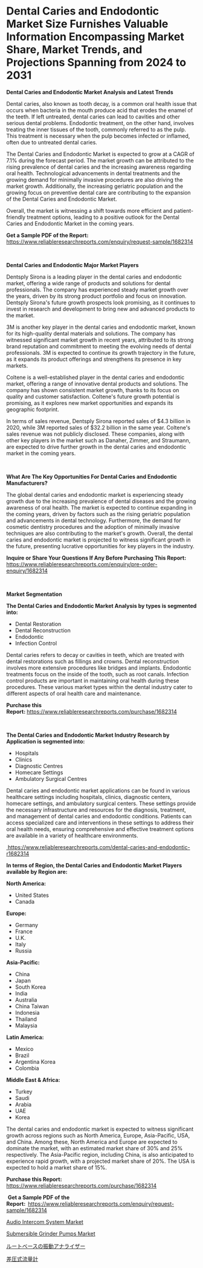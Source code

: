 <p><h1>Dental Caries and Endodontic Market Size Furnishes Valuable Information Encompassing Market Share, Market Trends, and Projections Spanning from 2024 to 2031</h1></p><p><strong>Dental Caries and Endodontic Market Analysis and Latest Trends</strong></p>
<p><p>Dental caries, also known as tooth decay, is a common oral health issue that occurs when bacteria in the mouth produce acid that erodes the enamel of the teeth. If left untreated, dental caries can lead to cavities and other serious dental problems. Endodontic treatment, on the other hand, involves treating the inner tissues of the tooth, commonly referred to as the pulp. This treatment is necessary when the pulp becomes infected or inflamed, often due to untreated dental caries.</p><p>The Dental Caries and Endodontic Market is expected to grow at a CAGR of 7.1% during the forecast period. The market growth can be attributed to the rising prevalence of dental caries and the increasing awareness regarding oral health. Technological advancements in dental treatments and the growing demand for minimally invasive procedures are also driving the market growth. Additionally, the increasing geriatric population and the growing focus on preventive dental care are contributing to the expansion of the Dental Caries and Endodontic Market.</p><p>Overall, the market is witnessing a shift towards more efficient and patient-friendly treatment options, leading to a positive outlook for the Dental Caries and Endodontic Market in the coming years.</p></p>
<p><strong>Get a Sample PDF of the Report:&nbsp;</strong> <a href="https://www.reliableresearchreports.com/enquiry/request-sample/1682314">https://www.reliableresearchreports.com/enquiry/request-sample/1682314</a></p>
<p>&nbsp;</p>
<p><strong>Dental Caries and Endodontic Major Market Players</strong></p>
<p><p>Dentsply Sirona is a leading player in the dental caries and endodontic market, offering a wide range of products and solutions for dental professionals. The company has experienced steady market growth over the years, driven by its strong product portfolio and focus on innovation. Dentsply Sirona's future growth prospects look promising, as it continues to invest in research and development to bring new and advanced products to the market.</p><p>3M is another key player in the dental caries and endodontic market, known for its high-quality dental materials and solutions. The company has witnessed significant market growth in recent years, attributed to its strong brand reputation and commitment to meeting the evolving needs of dental professionals. 3M is expected to continue its growth trajectory in the future, as it expands its product offerings and strengthens its presence in key markets.</p><p>Coltene is a well-established player in the dental caries and endodontic market, offering a range of innovative dental products and solutions. The company has shown consistent market growth, thanks to its focus on quality and customer satisfaction. Coltene's future growth potential is promising, as it explores new market opportunities and expands its geographic footprint.</p><p>In terms of sales revenue, Dentsply Sirona reported sales of $4.3 billion in 2020, while 3M reported sales of $32.2 billion in the same year. Coltene's sales revenue was not publicly disclosed. These companies, along with other key players in the market such as Danaher, Zimmer, and Straumann, are expected to drive further growth in the dental caries and endodontic market in the coming years.</p></p>
<p>&nbsp;</p>
<p><strong>What Are The Key Opportunities For Dental Caries and Endodontic Manufacturers?</strong></p>
<p><p>The global dental caries and endodontic market is experiencing steady growth due to the increasing prevalence of dental diseases and the growing awareness of oral health. The market is expected to continue expanding in the coming years, driven by factors such as the rising geriatric population and advancements in dental technology. Furthermore, the demand for cosmetic dentistry procedures and the adoption of minimally invasive techniques are also contributing to the market's growth. Overall, the dental caries and endodontic market is projected to witness significant growth in the future, presenting lucrative opportunities for key players in the industry.</p></p>
<p><strong>Inquire or Share Your Questions If Any Before Purchasing This Report:</strong> <a href="https://www.reliableresearchreports.com/enquiry/pre-order-enquiry/1682314">https://www.reliableresearchreports.com/enquiry/pre-order-enquiry/1682314</a></p>
<p>&nbsp;</p>
<p><strong>Market Segmentation</strong></p>
<p><strong>The Dental Caries and Endodontic Market Analysis by types is segmented into:</strong></p>
<p><ul><li>Dental Restoration</li><li>Dental Reconstruction</li><li>Endodontic</li><li>Infection Control</li></ul></p>
<p><p>Dental caries refers to decay or cavities in teeth, which are treated with dental restorations such as fillings and crowns. Dental reconstruction involves more extensive procedures like bridges and implants. Endodontic treatments focus on the inside of the tooth, such as root canals. Infection control products are important in maintaining oral health during these procedures. These various market types within the dental industry cater to different aspects of oral health care and maintenance.</p></p>
<p><strong>Purchase this Report:&nbsp;</strong><a href="https://www.reliableresearchreports.com/purchase/1682314">https://www.reliableresearchreports.com/purchase/1682314</a></p>
<p>&nbsp;</p>
<p><strong>The Dental Caries and Endodontic Market Industry Research by Application is segmented into:</strong></p>
<p><ul><li>Hospitals</li><li>Clinics</li><li>Diagnostic Centres</li><li>Homecare Settings</li><li>Ambulatory Surgical Centres</li></ul></p>
<p><p>Dental caries and endodontic market applications can be found in various healthcare settings including hospitals, clinics, diagnostic centers, homecare settings, and ambulatory surgical centers. These settings provide the necessary infrastructure and resources for the diagnosis, treatment, and management of dental caries and endodontic conditions. Patients can access specialized care and interventions in these settings to address their oral health needs, ensuring comprehensive and effective treatment options are available in a variety of healthcare environments.</p></p>
<p><a href="https://www.reliableresearchreports.com/dental-caries-and-endodontic-r1682314">&nbsp;https://www.reliableresearchreports.com/dental-caries-and-endodontic-r1682314</a></p>
<p><strong>In terms of Region, the Dental Caries and Endodontic Market Players available by Region are:</strong></p>
<p>
    <p> <strong> North America: </strong>
        <ul>
            <li>United States</li>
            <li>Canada</li>
        </ul>
        </p> 
    <p> <strong> Europe: </strong>
        <ul>
            <li>Germany</li>
            <li>France</li>
            <li>U.K.</li>
            <li>Italy</li>
            <li>Russia</li>
        </ul>
        </p> 
    <p> <strong> Asia-Pacific: </strong>
        <ul>
            <li>China</li>
            <li>Japan</li>
            <li>South Korea</li>
            <li>India</li>
            <li>Australia</li>
            <li>China Taiwan</li>
            <li>Indonesia</li>
            <li>Thailand</li>
            <li>Malaysia</li>
        </ul>
        </p> 
    <p> <strong> Latin America: </strong>
        <ul>
            <li>Mexico</li>
            <li>Brazil</li>
            <li>Argentina Korea</li>
            <li>Colombia</li>
        </ul>
        </p> 
    <p> <strong> Middle East & Africa: </strong>
        <ul>
            <li>Turkey</li>
            <li>Saudi</li>
            <li>Arabia</li>
            <li>UAE</li>
            <li>Korea</li>
        </ul>
    </p>
    </p>
<p><p>The dental caries and endodontic market is expected to witness significant growth across regions such as North America, Europe, Asia-Pacific, USA, and China. Among these, North America and Europe are expected to dominate the market, with an estimated market share of 30% and 25% respectively. The Asia-Pacific region, including China, is also anticipated to experience rapid growth, with a projected market share of 20%. The USA is expected to hold a market share of 15%.</p></p>
<p><strong>Purchase this Report: </strong><a href="https://www.reliableresearchreports.com/purchase/1682314">https://www.reliableresearchreports.com/purchase/1682314</a></p>
<p>&nbsp;<strong>Get a Sample PDF of the Report:&nbsp;&nbsp;</strong><a href="https://www.reliableresearchreports.com/enquiry/request-sample/1682314">https://www.reliableresearchreports.com/enquiry/request-sample/1682314</a></p>
<p><strong></strong></p>
<p><p><a href="https://github.com/nancykennedykellievqfqt2/Market-Research-Report-List-3/blob/main/audio-intercom-system-market.md">Audio Intercom System Market</a></p><p><a href="https://github.com/susanjprice2023/Market-Research-Report-List-2/blob/main/submersible-grinder-pumps-market.md">Submersible Grinder Pumps Market</a></p><p><a href="https://github.com/DeonBoer2023/Market-Research-Report-List-1/blob/main/2016461166119.md">ルートベースの振動アナライザー</a></p><p><a href="https://github.com/dawson566/Market-Research-Report-List-2/blob/main/1061743166118.md">差圧式流量計</a></p></p>